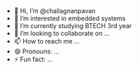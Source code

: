 - 👋 Hi, I’m @challagnanpavan
- 👀 I’m interested in embedded systems
- 🌱 I’m currently studying BTECH 3rd year 
- 💞️ I’m looking to collaborate on ...
- 📫 How to reach me ...
- 😄 Pronouns: ...
- ⚡ Fun fact: ...

<!---
challagnanpavan/challagnanpavan is a ✨ special ✨ repository because its `README.md` (this file) appears on your GitHub profile.
You can click the Preview link to take a look at your changes.
--->
